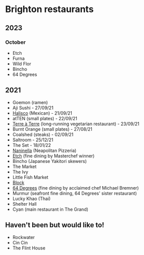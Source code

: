 # Brighton restaurants

## 2023

### October

- Etch
- Furna
- Wild Flor
- Bincho
- 64 Degrees

## 2021

- Goemon (ramen)
- Aji Sushi - 27/09/21
- [Halisco](https://www.facebook.com/HaliscoRestaurant/) (Mexican) - 21/09/21
- atTEN (small plates) - 22/09/21
- [Terre à Terre](https://terreaterre.co.uk/) (long-running vegetarian restaurant) - 23/09/21
- Burnt Orange (small plates) - 27/08/21
- Coalshed (steaks) - 02/09/21
- Saltroom - 25/12/21
- The Set - 18/01/22
- [Naninella](https://www.nanninellapizzeria.co.uk/) (Neapolitan Pizzeria)
- [Etch](https://www.etchfood.co.uk/) (fine dining by Masterchef winner)
- Bincho (Japanese Yakitori skewers)
- The Market
- The Ivy
- Little Fish Market
- [Block](https://blockbar.co.uk)
- [64 Degrees](https://64degrees.co.uk/) (fine dining by acclaimed chef Michael Bremner)
- Murmur (seafront fine dining, 64 Degrees' sister restaurant)
- Lucky Khao (Thai)
- Shelter Hall
- Cyan (main restaurant in The Grand)

## Haven't been but would like to!

- Rockwater
- Cin Cin
- The Flint House

<!--
## Cocktails

- The Plotting Parlour
- Artists' Residence
- L'Atelier du Vin
- The Grand
-->

